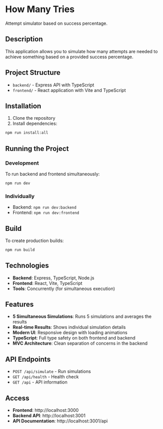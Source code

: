# How Many Tries

Attempt simulator based on success percentage.

## Description

This application allows you to simulate how many attempts are needed to achieve something based on a provided success percentage.

## Project Structure

- `backend/` - Express API with TypeScript
- `frontend/` - React application with Vite and TypeScript

## Installation

1. Clone the repository
2. Install dependencies:
```bash
npm run install:all
```

## Running the Project

### Development
To run backend and frontend simultaneously:
```bash
npm run dev
```

### Individually
- Backend: `npm run dev:backend`
- Frontend: `npm run dev:frontend`

## Build

To create production builds:
```bash
npm run build
```

## Technologies

- **Backend**: Express, TypeScript, Node.js
- **Frontend**: React, Vite, TypeScript
- **Tools**: Concurrently (for simultaneous execution)

## Features

- **5 Simultaneous Simulations**: Runs 5 simulations and averages the results
- **Real-time Results**: Shows individual simulation details
- **Modern UI**: Responsive design with loading animations
- **TypeScript**: Full type safety on both frontend and backend
- **MVC Architecture**: Clean separation of concerns in the backend

## API Endpoints

- `POST /api/simulate` - Run simulations
- `GET /api/health` - Health check
- `GET /api` - API information

## Access

- **Frontend**: http://localhost:3000
- **Backend API**: http://localhost:3001
- **API Documentation**: http://localhost:3001/api
